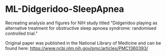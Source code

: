 # ML-Didgeridoo-SleepApnea
Recreating analysis and figures for NIH study titled "Didgeridoo playing as alternative treatment for obstructive sleep apnoea syndrome: randomised controlled trial."

Original paper was published in the National Library of Medicine and can be found here: https://www.ncbi.nlm.nih.gov/pmc/articles/PMC1360393/ 
